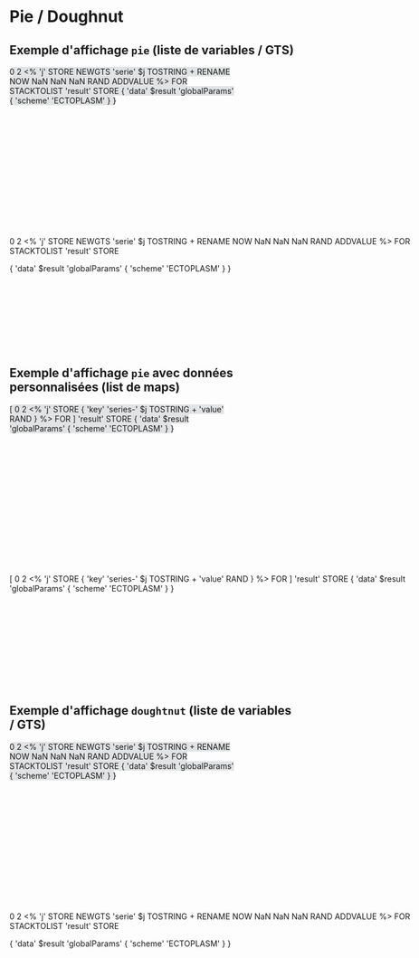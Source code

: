 # Pie / Doughnut

## Exemple d'affichage ```pie``` (liste de variables / GTS)

<div style="width: 400px; height:300px;">
<discovery-tile url="https://sandbox.senx.io/api/v0/exec" type="pie">
        0 2 <% 'j' STORE
        NEWGTS 'serie' $j TOSTRING + RENAME NOW NaN NaN NaN RAND ADDVALUE
        %> FOR STACKTOLIST 'result' STORE
        {
            'data' $result
            'globalParams' { 'scheme' 'ECTOPLASM' }
        }
</discovery-tile>
</div>
<div style="min-height: 200px; width: 800px;">
<warp-view-editor url="https://warp.senx.io/api/v0/exec" width-px=800 theme="dark" id="editor horizontal-layout="false" show-result="false" show-execute="false" > 
0 2 <% 'j' STORE
NEWGTS 'serie' $j TOSTRING + RENAME NOW NaN NaN NaN RAND ADDVALUE
%> FOR STACKTOLIST 'result' STORE

{
    'data' $result
    'globalParams' { 'scheme' 'ECTOPLASM' }
}
</warp-view-editor>
</div>

## Exemple d'affichage ```pie``` avec données personnalisées (list de maps)

<div style="width: 400px; height:300px;">
<discovery-tile url="https://sandbox.senx.io/api/v0/exec" type="pie">
[
0 2 <% 'j' STORE
{ 'key' 'series-' $j TOSTRING + 'value' RAND }
%> FOR
] 'result' STORE
{
    'data' $result
    'globalParams' { 'scheme' 'ECTOPLASM' }
}
</discovery-tile>
</div>
<div style="min-height: 200px; width: 800px;">
<warp-view-editor url="https://warp.senx.io/api/v0/exec" width-px=800 theme="dark" id="editor horizontal-layout="false" show-result="false" show-execute="false" > 
[
    0 2 <% 'j' STORE
    { 'key' 'series-' $j TOSTRING + 'value' RAND }
    %> FOR
] 'result' STORE
{
    'data' $result
    'globalParams' { 'scheme' 'ECTOPLASM' }
}
</warp-view-editor>
</div>

## Exemple d'affichage ```doughtnut``` (liste de variables / GTS)

<div style="width: 400px; height:300px;">
<discovery-tile url="https://sandbox.senx.io/api/v0/exec" type="doughnut">
0 2 <% 'j' STORE
NEWGTS 'serie' $j TOSTRING + RENAME NOW NaN NaN NaN RAND ADDVALUE
%> FOR STACKTOLIST 'result' STORE
{
    'data' $result
    'globalParams' { 'scheme' 'ECTOPLASM' }
}
</discovery-tile>
</div>
<div style="min-height: 200px; width: 800px;">
<warp-view-editor url="https://warp.senx.io/api/v0/exec" width-px=800 theme="dark" id="editor horizontal-layout="false" show-result="false" show-execute="false" > 
0 2 <% 'j' STORE
NEWGTS 'serie' $j TOSTRING + RENAME NOW NaN NaN NaN RAND ADDVALUE
%> FOR STACKTOLIST 'result' STORE

{
    'data' $result
    'globalParams' { 'scheme' 'ECTOPLASM' }
}
</warp-view-editor>
</div>
<style>
    discovery-tile {
        border: black;
        border-width:  1px;
        background-color: #3A3C4622;
        border-radius: 50px;
    }
</style>